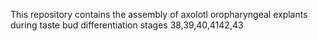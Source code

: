 This repository contains the assembly of axolotl oropharyngeal explants during taste bud differentiation stages 38,39,40,4142,43
 